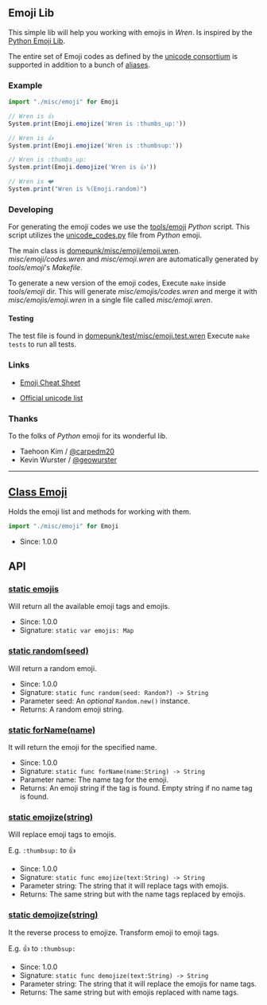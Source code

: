 <!-- file: domepunk/misc/emoji/emoji.wren -->
<!-- documentation automatically generated using domepunk/tools/doc -->
## Emoji Lib
This simple lib will help you working with emojis in _Wren_.
Is inspired by the [Python Emoji Lib](https://pypi.org/project/emoji/).

The entire set of Emoji codes as defined by the [unicode consortium](http://www.unicode.org/Public/emoji/1.0/full-emoji-list.html)
is supported in addition to a bunch of [aliases](http://www.emoji-cheat-sheet.com/).

### Example

```js
import "./misc/emoji" for Emoji

// Wren is 👍
System.print(Emoji.emojize('Wren is :thumbs_up:'))

// Wren is 👍
System.print(Emoji.emojize('Wren is :thumbsup:'))

// Wren is :thumbs_up:
System.print(Emoji.demojize('Wren is 👍'))

// Wren is ❤️
System.print("Wren is %(Emoji.random)")
```

### Developing

For generating the emoji codes we use the [tools/emoji](https://github.com/NinjasCL/domepunk/tree/main/tools/emoji) _Python_ script. This script
utilizes the [unicode_codes.py](https://raw.githubusercontent.com/carpedm20/emoji/master/emoji/unicode_codes.py) file from _Python_ emoji.

The main class is [domepunk/misc/emoji/emoji.wren](https://github.com/NinjasCL/domepunk/blob/main/domepunk/misc/emoji/emoji.wren). _misc/emoji/codes.wren_ and _misc/emoji.wren_ are automatically generated by _tools/emoji_'s _Makefile_.

To generate a new version of the emoji codes, Execute `make` inside _tools/emoji_ dir. This will generate _misc/emojis/codes.wren_ and merge it with _misc/emojis/emoji.wren_ in a single file called _misc/emoji.wren_.

#### Testing

The test file is found in [domepunk/test/misc/emoji.test.wren](https://github.com/NinjasCL/domepunk/blob/main/domepunk/test/misc/emoji.test.wren)
Execute `make tests` to run all tests.

### Links

- [Emoji Cheat Sheet](http://www.emoji-cheat-sheet.com/)

- [Official unicode list](http://www.unicode.org/Public/emoji/1.0/full-emoji-list.html)

### Thanks

To the folks of _Python_ emoji for its wonderful lib.

- Taehoon Kim / [@carpedm20](http://carpedm20.github.io/about/)
- Kevin Wurster / [@geowurster](http://twitter.com/geowurster/)


---
## [Class Emoji](https://github.com/ninjascl/domepunk/blob/main/domepunk/misc/emoji/emoji.wren#L67)


Holds the emoji list and methods for working with them.
```js
import "./misc/emoji" for Emoji
```
- Since: 1.0.0

## API

### [static emojis](https://github.com/ninjascl/domepunk/blob/main/domepunk/misc/emoji/emoji.wren#L76)


Will return all the available emoji tags and emojis.
- Since: 1.0.0
- Signature: `static var emojis: Map`

### [static random(seed)](https://github.com/ninjascl/domepunk/blob/main/domepunk/misc/emoji/emoji.wren#L85)


Will return a random emoji.
- Since: 1.0.0
- Signature: `static func random(seed: Random?) -> String`
- Parameter seed: An _optional_ `Random.new()` instance.
- Returns: A random emoji string.

### [static forName(name)](https://github.com/ninjascl/domepunk/blob/main/domepunk/misc/emoji/emoji.wren#L104)


It will return the emoji for the specified name.
- Since: 1.0.0
- Signature: `static func forName(name:String) -> String`
- Parameter name: The name tag for the emoji.
- Returns: An emoji string if the tag is found. Empty string if no name tag is found.

### [static emojize(string)](https://github.com/ninjascl/domepunk/blob/main/domepunk/misc/emoji/emoji.wren#L164)


Will replace emoji tags to emojis.

E.g. `:thumbsup:` to 👍
- Since: 1.0.0
- Signature: `static func emojize(text:String) -> String`
- Parameter string: The string that it will replace tags with emojis.
- Returns: The same string but with the name tags replaced by emojis.

### [static demojize(string)](https://github.com/ninjascl/domepunk/blob/main/domepunk/misc/emoji/emoji.wren#L200)


It the reverse process to emojize. Transform emoji to emoji tags.

E.g. 👍 to `:thumbsup:`
- Since: 1.0.0
- Signature: `static func demojize(text:String) -> String`
- Parameter string: The string that it will replace the emojis for name tags.
- Returns: The same string but with emojis replaced with name tags.
